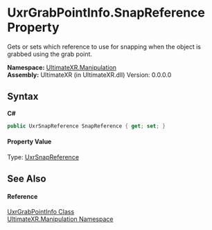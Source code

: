 # UxrGrabPointInfo.SnapReference Property 
 

Gets or sets which reference to use for snapping when the object is grabbed using the grab point.

**Namespace:**&nbsp;<a href="N_UltimateXR_Manipulation">UltimateXR.Manipulation</a><br />**Assembly:**&nbsp;UltimateXR (in UltimateXR.dll) Version: 0.0.0.0

## Syntax

**C#**<br />
``` C#
public UxrSnapReference SnapReference { get; set; }
```


#### Property Value
Type: <a href="T_UltimateXR_Manipulation_UxrSnapReference">UxrSnapReference</a>

## See Also


#### Reference
<a href="T_UltimateXR_Manipulation_UxrGrabPointInfo">UxrGrabPointInfo Class</a><br /><a href="N_UltimateXR_Manipulation">UltimateXR.Manipulation Namespace</a><br />